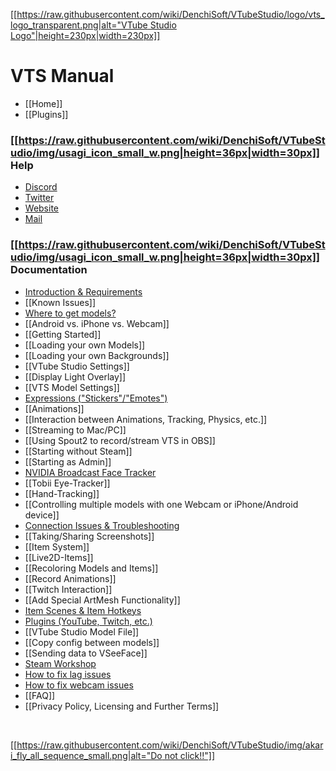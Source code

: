 [[[https://raw.githubusercontent.com/wiki/DenchiSoft/VTubeStudio/logo/vts_logo_transparent.png|alt="VTube Studio Logo"|height=230px|width=230px]]](https://github.com/DenchiSoft/VTubeStudio/wiki)

VTS Manual
=====================
- [[Home]]
- [[Plugins]]

### [[https://raw.githubusercontent.com/wiki/DenchiSoft/VTubeStudio/img/usagi_icon_small_w.png|height=36px|width=30px]] Help 
- [Discord](https://discord.gg/VTubeStudio)
- [Twitter](https://twitter.com/VTubeStudio)
- [Website](https://denchisoft.com)
- [Mail](mailto:denchi@denchisoft.com)

### [[https://raw.githubusercontent.com/wiki/DenchiSoft/VTubeStudio/img/usagi_icon_small_w.png|height=36px|width=30px]] Documentation
* [Introduction & Requirements](https://github.com/DenchiSoft/VTubeStudio/wiki/Introduction-&-Requirements)
* [[Known Issues]]
* [Where to get models?](https://github.com/DenchiSoft/VTubeStudio/wiki/Models)
* [[Android vs. iPhone vs. Webcam]]
* [[Getting Started]]
* [[Loading your own Models]]
* [[Loading your own Backgrounds]]
* [[VTube Studio Settings]]
* [[Display Light Overlay]]
* [[VTS Model Settings]]
* [Expressions ("Stickers"/"Emotes")](https://github.com/DenchiSoft/VTubeStudio/wiki/Expressions-(a.k.a.-Stickers-or-Emotes))
* [[Animations]]
* [[Interaction between Animations, Tracking, Physics, etc.]]
* [[Streaming to Mac/PC]]
* [[Using Spout2 to record/stream VTS in OBS]]
* [[Starting without Steam]]
* [[Starting as Admin]]
* [NVIDIA Broadcast Face Tracker](https://github.com/DenchiSoft/VTubeStudio/wiki/NVIDIA-Webcam-Tracker)
* [[Tobii Eye-Tracker]]
* [[Hand-Tracking]]
* [[Controlling multiple models with one Webcam or iPhone/Android device]]
* [Connection Issues & Troubleshooting](https://github.com/DenchiSoft/VTubeStudio/wiki/Connection-Issues-&-Troubleshooting)
* [[Taking/Sharing Screenshots]]
* [[Item System]]
* [[Live2D-Items]]
* [[Recoloring Models and Items]]
* [[Record Animations]]
* [[Twitch Interaction]]
* [[Add Special ArtMesh Functionality]]
* [Item Scenes & Item Hotkeys](https://github.com/DenchiSoft/VTubeStudio/wiki/Item-Scenes-and-Item-Hotkeys)
* [Plugins (YouTube, Twitch, etc.)](https://github.com/DenchiSoft/VTubeStudio/wiki/Plugins)
* [[VTube Studio Model File]]
* [[Copy config between models]]
* [[Sending data to VSeeFace]]
* [Steam Workshop](https://github.com/DenchiSoft/VTubeStudio/wiki/Workshop)
* [How to fix lag issues](https://github.com/DenchiSoft/VTubeStudio/wiki/Lag-Troubleshooting)
* [How to fix webcam issues](https://github.com/DenchiSoft/VTubeStudio/wiki/Webcam-Troubleshooting)
* [[FAQ]]
* [[Privacy Policy, Licensing and Further Terms]]

<br/>

[[[https://raw.githubusercontent.com/wiki/DenchiSoft/VTubeStudio/img/akari_fly_all_sequence_small.png|alt="Do not click!!"]]](https://github.com/DenchiSoft/VTubeStudio/wiki/_Secret-Page)
